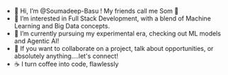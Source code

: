- 👋 Hi, I’m @Soumadeep-Basu ! My friends call me Som 👾
- 👀 I’m interested in Full Stack Development, with a blend of Machine Learning and Big Data concepts.
- 🌱 I’m currently pursuing my experimental era, checking out ML models and Agentic AI!
- 🐋 If you want to collaborate on a project, talk about opportunities, or absolutely anything....let's connect!
- ☕️ I turn coffee into code, flawlessly

<!---
Soumadeep-Basu/Soumadeep-Basu is a ✨ special ✨ repository because its `README.md` (this file) appears on your GitHub profile.
You can click the Preview link to take a look at your changes.
--->
